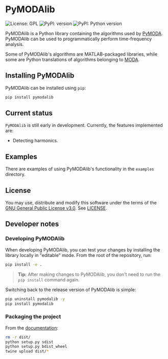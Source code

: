 # PyMODAlib

![License: GPL](https://img.shields.io/badge/License-GPLv3-blue.svg)
![PyPI: version](https://img.shields.io/pypi/v/PyMODAlib)
![PyPI: Python version](https://img.shields.io/pypi/pyversions/PyMODAlib)

PyMODAlib is a Python library containing the algorithms used by [PyMODA](https://github.com/luphysics/PyMODA). PyMODAlib can be used to programmatically perform time-frequency analysis.

Some of PyMODAlib's algorithms are MATLAB-packaged libraries, while some are Python translations of algorithms belonging to [MODA](https://github.com/luphysics/MODA).

## Installing PyMODAlib

PyMODAlib can be installed using `pip`:

```bash
pip install pymodalib
```

## Current status

`PyMODAlib` is still early in development. Currently, the features implemented are:

- Detecting harmonics.

## Examples

There are examples of using PyMODAlib's functionality in the `examples` directory.

## License

You may use, distribute and modify this software under the terms of the [GNU General Public License v3.0](https://opensource.org/licenses/GPL-3.0). See [LICENSE](/LICENSE).

## Developer notes

### Developing PyMODAlib

When developing PyMODAlib, you can test your changes by installing the library locally in "editable" mode. From the root of the repository, run:

```bash
pip install -e .
```

> **Tip:** After making changes to PyMODAlib, you don't need to run the `pip install` command again.

Switching back to the release version of PyMODAlib is simple:

```bash
pip uninstall pymodalib -y
pip install pymodalib
```

### Packaging the project

From the [documentation](https://packaging.python.org/guides/distributing-packages-using-setuptools/#packaging-your-project):

```bash
rm -r dist/
python setup.py sdist
python setup.py bdist_wheel
twine upload dist/*
```
